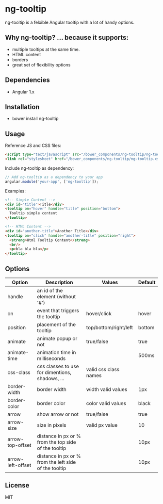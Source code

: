 # ng-tooltip

ng-tooltip is a felxible Angular tooltip with a lot of handy options.

## Why ng-tooltip? ... because it supports:
- multiple tooltips at the same time.
- HTML content
- borders
- great set of flexibility options

## Dependencies
- Angular 1.x

## Installation
- bower install ng-tooltip

## Usage

Reference JS and CSS files:
````html
<script type="text/javascript" src="/bower_components/ng-tooltip/ng-tooltip.js"></script>
<link rel="stylesheet" href="/bower_components/ng-tooltip/ng-tooltip.css" />
````

Include ng-tooltip as dependency:
````javascript
// Add ng-tooltip as a dependency to your app
angular.module('your-app', ['ng-tooltip']);
````

Examples:
````html
<!-- Simple Content -->
<div id="title">Title</div>
<tooltip on="hover" handle="title" position="bottom">
  Tooltip simple content
</tooltip>

<!-- HTML Content -->
<div id="another-title">Another Title</div>
<tooltip on="click" handle="another-title" position="right">
  <strong>Html Tooltip Content</strong>
  <br/>
  <p>bla bla bla</p>
</tooltip>
````

## Options

Option            | Description                                          | Values                | Default  
----------------- | ---------------------------------------------------- | --------------------- | ---------
handle            | an id of the element (without '#')                   |                       |          
on                | event that triggers the tooltip| hover/click         | hover                 |          
position          | placement of the tooltip                             | top/bottom/right/left | bottom   
animate           | animate popup or not                                 | true/false            | true     
animate-time      | animation time in milliseconds                       |                       | 500ms    
css-class         | css classes to use for dimentions, shadows, ...      | valid css class names |
border-width      | border width                                         | width valid values    | 1px
border-color      | border color                                         | color valid values    | black
arrow             | show arrow or not                                    | true/false            | true
arrow-size        | size in pixels                                       | valid px value        | 10
arrow-top-offset  | distance in px or % from the top side of the tooltip |                       | 10px
arrow-left-offset | distance in px or % from the left side of the tooltip|                       | 10px

## License
MIT
